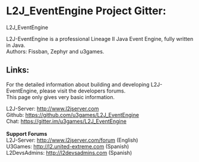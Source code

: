 # L2J_EventEngine Project Gitter:
L2J_EventEngine

L2J-EventEngine is a professional Lineage II Java Event Engine, fully written in Java.<br>
Authors: Fissban, Zephyr and u3games.

## Links:

For the detailed information about building and developing L2J-EventEngine, please visit the developers forums.<br>
This page only gives very basic information.

L2J-Server: http://www.l2jserver.com<br>
Github: https://github.com/u3games/L2J_EventEngine<br>
Chat: https://gitter.im/u3games/L2J_EventEngine<br>
<br>
**Support Forums**<br>
L2J-Server: http://www.l2jserver.com/forum (English)<br>
U3Games: http://l2.united-extreme.com (Spanish)<br>
L2DevsAdmins: http://l2devsadmins.com (Spanish)<br>
